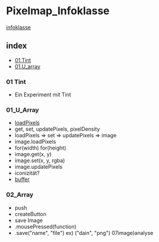 # Pixelmap_Infoklasse

[infoklasse](https://github.com/infoklasse/image-analysis)

## index
- [01.Tint](#01-tint)
- [01.U_array](#01_U_Array)


### 01 Tint
- Ein Experiment mit Tint



### 01_U_Array
- [loadPixels](https://p5js.org/reference/#/p5/loadPixels)
- get, set, updatePixels, pixelDensity
- loadPixels => set => updatePixels => image
- image.loadPixels
- for(width) for(height)
- image.get(x, y)
- image.set(x, y, rgba)
- image.updatePixels
- iconizität?
- [buffer](https://appdividend.com/2019/03/26/javascript-arraybuffer-example-arraybuffer-object-tutorial/)


### 02_Array
- push
- createButton
- save Image
- .mousePressed(function)
- .save("name", "file") ex) ("dain", "png")
07image)analyse